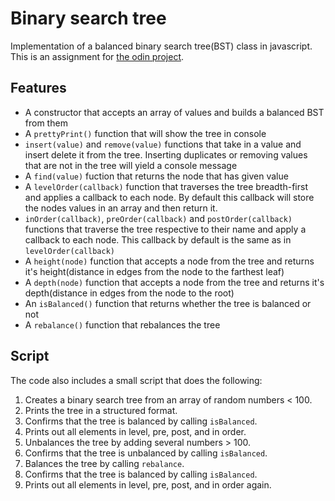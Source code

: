 # Binary search tree

Implementation of a balanced binary search tree(BST) class in javascript. This is an assignment for [the odin project](https://www.theodinproject.com).

## Features

- A constructor that accepts an array of values and builds a balanced BST from them
- A `prettyPrint()` function that will show the tree in console
- `insert(value)` and `remove(value)` functions that take in a value and insert delete it from the tree. Inserting duplicates or removing values that are not in the tree will yield a console message
- A `find(value)` fuction that returns the node that has given value
- A `levelOrder(callback)` function that traverses the tree breadth-first and applies a callback to each node. By default this callback will store the nodes values in an array and then return it.
- `inOrder(callback)`, `preOrder(callback)` and `postOrder(callback)` functions that traverse the tree respective to their name and apply a callback to each node. This callback by default is the same as in `levelOrder(callback)`
- A `height(node)` function that accepts a node from the tree and returns it's height(distance in edges from the node to the farthest leaf)
- A `depth(node)` function that accepts a node from the tree and returns it's depth(distance in edges from the node to the root)
- An `isBalanced()` function that returns whether the tree is balanced or not
- A `rebalance()` function that rebalances the tree

## Script

The code also includes a small script that does the following:

1. Creates a binary search tree from an array of random numbers < 100.
2. Prints the tree in a structured format.
3. Confirms that the tree is balanced by calling `isBalanced`.
4. Prints out all elements in level, pre, post, and in order.
5. Unbalances the tree by adding several numbers > 100.
6. Confirms that the tree is unbalanced by calling `isBalanced`.
7. Balances the tree by calling `rebalance`.
8. Confirms that the tree is balanced by calling `isBalanced`.
9. Prints out all elements in level, pre, post, and in order again.

